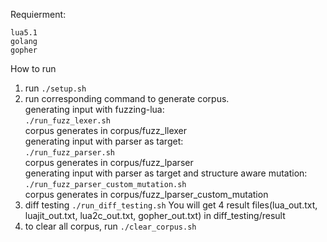 Requierment:

    lua5.1
    golang
    gopher

How to run

1. run `./setup.sh`
2. run corresponding command to generate corpus.\
generating input with fuzzing-lua:\
`./run_fuzz_lexer.sh`\
corpus generates in corpus/fuzz_llexer\
generating input with parser as target:\
`./run_fuzz_parser.sh `\
corpus generates in corpus/fuzz_lparser\
generating input with parser as target and structure aware mutation:\
`./run_fuzz_parser_custom_mutation.sh `\
corpus generates in corpus/fuzz_lparser_custom_mutation
3. diff testing
`./run_diff_testing.sh`
You will get 4 result files(lua_out.txt, luajit_out.txt, lua2c_out.txt, gopher_out.txt) in diff_testing/result
4. to clear all corpus, run `./clear_corpus.sh`
